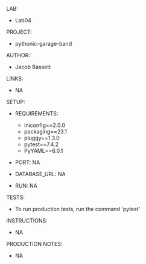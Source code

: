 LAB:

* Lab04

PROJECT: 

* pythonic-garage-band

AUTHOR:

* Jacob Bassett

LINKS:

* NA


SETUP:

* REQUIREMENTS:
  * iniconfig==2.0.0 
  * packaging==23.1 
  * pluggy==1.3.0 
  * pytest==7.4.2 
  * PyYAML==6.0.1



* PORT: NA

* DATABASE_URL: NA 

* RUN: NA

TESTS:

* To run production tests, run the command 'pytest'

INSTRUCTIONS:

* NA

PRODUCTION NOTES:

* NA